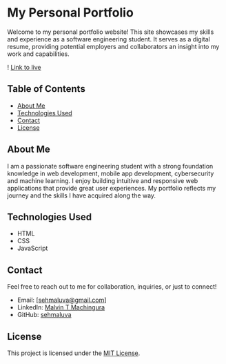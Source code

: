 # My Personal Portfolio

Welcome to my personal portfolio website! This site showcases my skills and experience as a software engineering student. It serves as a digital resume, providing potential employers and collaborators an insight into my work and capabilities.

! [Link to live](https://sehmaluva.me/portfolio/)

## Table of Contents

- [About Me](#about-me)
- [Technologies Used](#technologies-used)
- [Contact](#contact)
- [License](#license)

## About Me

I am a passionate software engineering student with a strong foundation knowledge in web development, mobile app development, cybersecurity and machine learning. I enjoy building intuitive and responsive web applications that provide great user experiences. My portfolio reflects my journey and the skills I have acquired along the way.

## Technologies Used

- HTML
- CSS
- JavaScript

## Contact

Feel free to reach out to me for collaboration, inquiries, or just to connect!

- Email: [sehmaluva@gmail.com]
- LinkedIn: [Malvin T Machingura](https://www.linkedin.com/in/malvin-t-machingura)
- GitHub: [sehmaluva](https://github.com/malvint)

## License

This project is licensed under the [MIT License](LICENSE).
